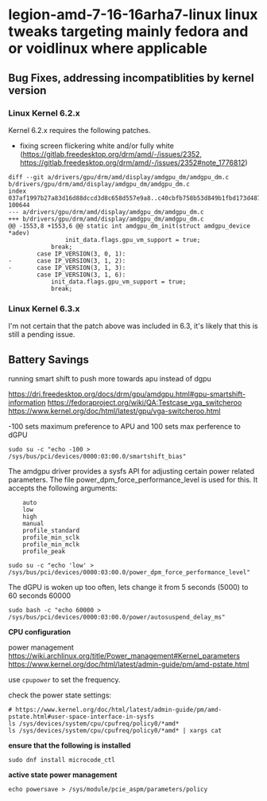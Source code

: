# legion-amd-7-16-16arha7-linux linux tweaks targeting mainly fedora and or voidlinux where applicable 

## Bug Fixes, addressing incompatiblities by kernel version

### Linux Kernel 6.2.x

Kernel 6.2.x requires the following patches.

- fixing screen flickering white and/or fully white (https://gitlab.freedesktop.org/drm/amd/-/issues/2352, https://gitlab.freedesktop.org/drm/amd/-/issues/2352#note_1776812)

```
diff --git a/drivers/gpu/drm/amd/display/amdgpu_dm/amdgpu_dm.c b/drivers/gpu/drm/amd/display/amdgpu_dm/amdgpu_dm.c
index 037af1997b27a83d16d88dccd3d8c658d557e9a8..c40cbfb758b53d849b1fbd173d487301f8b22063 100644
--- a/drivers/gpu/drm/amd/display/amdgpu_dm/amdgpu_dm.c
+++ b/drivers/gpu/drm/amd/display/amdgpu_dm/amdgpu_dm.c
@@ -1553,8 +1553,6 @@ static int amdgpu_dm_init(struct amdgpu_device *adev)
 				init_data.flags.gpu_vm_support = true;
 			break;
 		case IP_VERSION(3, 0, 1):
-		case IP_VERSION(3, 1, 2):
-		case IP_VERSION(3, 1, 3):
 		case IP_VERSION(3, 1, 6):
 			init_data.flags.gpu_vm_support = true;
 			break;
```




### Linux Kernel 6.3.x

I'm not certain that the patch above was included in 6.3, it's likely that this is still a pending issue.

## Battery Savings

running smart shift to push more towards apu instead of dgpu

https://dri.freedesktop.org/docs/drm/gpu/amdgpu.html#gpu-smartshift-information
https://fedoraproject.org/wiki/QA:Testcase_vga_switcheroo
https://www.kernel.org/doc/html/latest/gpu/vga-switcheroo.html

-100 sets maximum preference to APU and 100 sets max perference to dGPU

```
sudo su -c "echo -100 > /sys/bus/pci/devices/0000:03:00.0/smartshift_bias"
```

The amdgpu driver provides a sysfs API for adjusting certain power related parameters. The file power_dpm_force_performance_level is used for this. It accepts the following arguments:

```
    auto
    low
    high
    manual
    profile_standard
    profile_min_sclk
    profile_min_mclk
    profile_peak
```

```
sudo su -c "echo 'low' > /sys/bus/pci/devices/0000:03:00.0/power_dpm_force_performance_level"
```

The dGPU is woken up too often, lets change it from 5 seconds (5000) to 60 seconds 60000

```
sudo bash -c "echo 60000 > /sys/bus/pci/devices/0000:03:00.0/power/autosuspend_delay_ms"
```

**CPU configuration**

power management
https://wiki.archlinux.org/title/Power_management#Kernel_parameters
https://www.kernel.org/doc/html/latest/admin-guide/pm/amd-pstate.html

use ```cpupower``` to set the frequency.

check the power state settings:
```
# https://www.kernel.org/doc/html/latest/admin-guide/pm/amd-pstate.html#user-space-interface-in-sysfs
ls /sys/devices/system/cpu/cpufreq/policy0/*amd*
ls /sys/devices/system/cpu/cpufreq/policy0/*amd* | xargs cat
```

**ensure that the following is installed**

```
sudo dnf install microcode_ctl
```


**active state power management**

```echo powersave > /sys/module/pcie_aspm/parameters/policy```


